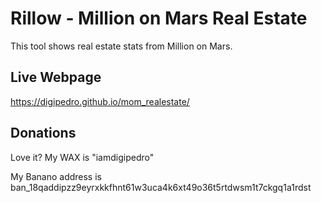 # Rillow - Million on Mars Real Estate
 
This tool shows real estate stats from Million on Mars.

## Live Webpage

https://digipedro.github.io/mom_realestate/

## Donations

Love it? My WAX is "iamdigipedro"

My Banano address is ban_18qaddipzz9eyrxkkfhnt61w3uca4k6xt49o36t5rtdwsm1t7ckgq1a1rdst

